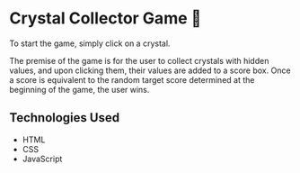 # Crystal Collector Game :gem:

To start the game, simply click on a crystal.

The premise of the game is for the user to collect crystals with hidden values, and upon clicking them, their values are added to a score box. Once a score is equivalent to the random target score determined at the beginning of the game, the user wins.

## Technologies Used

* HTML 
* CSS 
* JavaScript
